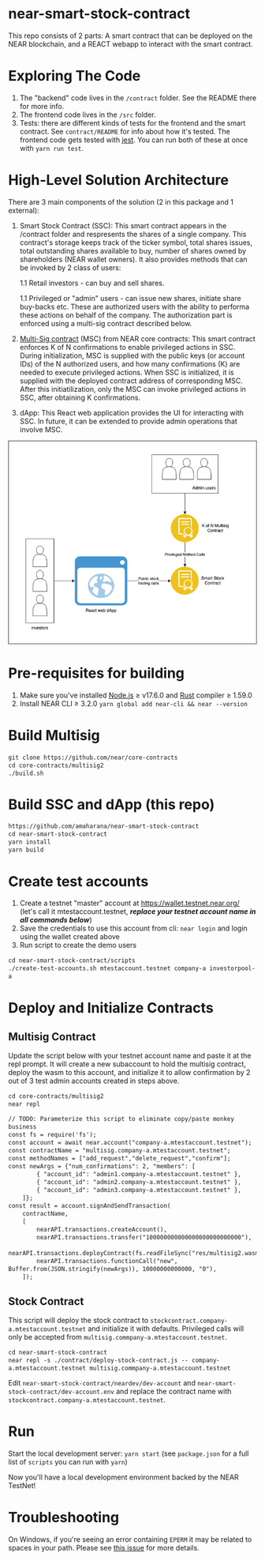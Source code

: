 near-smart-stock-contract
==================

This repo consists of 2 parts: A smart contract that can be deployed on the NEAR blockchain, and a REACT webapp to interact with the smart contract.

Exploring The Code
==================

1. The "backend" code lives in the `/contract` folder. See the README there for
   more info.
2. The frontend code lives in the `/src` folder.
3. Tests: there are different kinds of tests for the frontend and the smart
   contract. See `contract/README` for info about how it's tested. The frontend
   code gets tested with [jest]. You can run both of these at once with `yarn
   run test`.


High-Level Solution Architecture
================================

There are 3 main components of the solution (2 in this package and 1 external):
1. Smart Stock Contract (SSC): This smart contract appears in the /contract folder and respresents the shares of a single company. This contract's storage keeps track of the ticker symbol, total shares issues, total outstanding shares available to buy, number of shares owned by shareholders (NEAR wallet owners). It also provides methods that can be invoked by 2 class of users:
    
    1.1 Retail investors - can buy and sell shares.

    1.1 Privileged or "admin" users - can issue new shares, initiate share buy-backs etc. These are authorized users with the ability to performa these actions on behalf of the company. The authorization part is enforced using a multi-sig contract described below.

2. [Multi-Sig contract] (MSC) from NEAR core contracts: This smart contract enforces K of N confirmations to enable privileged actions in SSC. During initialization, MSC is supplied with the public keys (or account IDs) of the N authorized users, and how many confirmations (K) are needed to execute privileged actions. When SSC is initialized, it is supplied with the deployed contract address of corresponding MSC. After this initiatilization, only the MSC can invoke privileged actions in SSC, after obtaining K confirmations.

3. dApp: This React web application provides the UI for interacting with SSC. In future, it can be extended to provide admin operations that involve MSC.

![High Level Architecture Diagram](https://raw.githubusercontent.com/amaharana/near-smart-stock-contract/master/diagrams/HighLevelArchitecture.drawio.png)

Pre-requisites for building
===========================
1. Make sure you've installed [Node.js] ≥ v17.6.0 and [Rust] compiler ≥ 1.59.0
2. Install NEAR CLI ≥ 3.2.0 `yarn global add near-cli && near --version`

Build Multisig
==============
```
git clone https://github.com/near/core-contracts
cd core-contracts/multisig2
./build.sh
```

Build SSC and dApp (this repo)
==============================
```
https://github.com/amaharana/near-smart-stock-contract
cd near-smart-stock-contract
yarn install
yarn build
```

Create test accounts
====================
1. Create a testnet "master" account at https://wallet.testnet.near.org/ (let's call it mtestaccount.testnet, ***replace your testnet account name in all commands below***)
2. Save the credentials to use this account from cli: `near login` and login using the wallet created above
3. Run script to create the demo users
```
cd near-smart-stock-contract/scripts
./create-test-accounts.sh mtestaccount.testnet company-a investorpool-a
```

Deploy and Initialize Contracts
===============================

Multisig Contract
-----------------

Update the script below with your testnet account name and paste it at the repl prompt. It will create a new subaccount to hold the multisig contract, deploy the wasm to this account, and initialize it to allow confirmation by 2 out of 3 test admin accounts created in steps above.

```
cd core-contracts/multisig2
near repl
```

```
// TODO: Parameterize this script to eliminate copy/paste monkey business
const fs = require('fs');
const account = await near.account("company-a.mtestaccount.testnet");
const contractName = "multisig.company-a.mtestaccount.testnet";
const methodNames = ["add_request","delete_request","confirm"];
const newArgs = {"num_confirmations": 2, "members": [
        { "account_id": "admin1.company-a.mtestaccount.testnet" },
        { "account_id": "admin2.company-a.mtestaccount.testnet" },
        { "account_id": "admin3.company-a.mtestaccount.testnet" },
    ]};
const result = account.signAndSendTransaction(
    contractName,
    [
        nearAPI.transactions.createAccount(),
        nearAPI.transactions.transfer("100000000000000000000000000"),
        nearAPI.transactions.deployContract(fs.readFileSync("res/multisig2.wasm")),
        nearAPI.transactions.functionCall("new", Buffer.from(JSON.stringify(newArgs)), 10000000000000, "0"),
    ]);
```

Stock Contract
--------------
This script will deploy the stock contract to `stockcontract.company-a.mtestaccount.testnet` and initialize it with defaults. 
Privileged calls will only be accepted from `multisig.commpany-a.mtestaccount.testnet`.

```
cd near-smart-stock-contract
near repl -s ./contract/deploy-stock-contract.js -- company-a.mtestaccount.testnet multisig.commpany-a.mtestaccount.testnet
```
Edit `near-smart-stock-contract/neardev/dev-account` and `near-smart-stock-contract/dev-account.env` and replace the contract name with `stockcontract.company-a.mtestaccount.testnet`.

Run
===
Start the local development server: `yarn start` (see `package.json` for a
   full list of `scripts` you can run with `yarn`)

Now you'll have a local development environment backed by the NEAR TestNet!


Troubleshooting
===============

On Windows, if you're seeing an error containing `EPERM` it may be related to spaces in your path. Please see [this issue](https://github.com/zkat/npx/issues/209) for more details.


  [React]: https://reactjs.org/
  [create-near-app]: https://github.com/near/create-near-app
  [Node.js]: https://nodejs.org/en/download/package-manager/
  [jest]: https://jestjs.io/
  [NEAR accounts]: https://docs.near.org/docs/concepts/account
  [NEAR Wallet]: https://wallet.testnet.near.org/
  [near-cli]: https://github.com/near/near-cli
  [gh-pages]: https://github.com/tschaub/gh-pages
  [Multi-Sig contract]: (https://github.com/near/core-contracts/tree/master/multisig2)
  [Rust]: (https://www.rust-lang.org)
